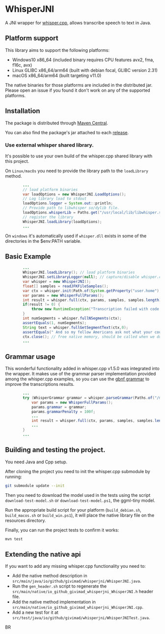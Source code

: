 # WhisperJNI

A JNI wrapper for [whisper.cpp](https://github.com/ggerganov/whisper.cpp), allows transcribe speech to text in Java.

## Platform support

This library aims to support the following platforms:

* Windows10 x86_64 (included binary requires CPU features avx2, fma, f16c, avx)
* Linux GLIBC x86_64/arm64 (built with debian focal, GLIBC version 2.31)
* macOS x86_64/arm64 (built targeting v11.0)

The native binaries for those platforms are included in the distributed jar.
Please open an issue if you found it don't work on any of the supported platforms.

## Installation

The package is distributed through [Maven Central](https://central.sonatype.com/artifact/io.github.givimad/whisper-jni).

You can also find the package's jar attached to each [release](https://github.com/GiviMAD/whisper-jni/releases).

### Use external whisper shared library.

It's possible to use your own build of the whisper.cpp shared library with this project.

On `Linux/macOs` you need to provide the library path to the `loadLibrary` method.

```java
        ...
        // load platform binaries
        var loadOptions = new WhisperJNI.LoadOptions();
        // Log library load to stdout
        loadOptions.logger = System.out::println;
        // Provide path to libwhisper so/dylib file.
        loadOptions.whisperLib = Paths.get("/usr/local/lib/libwhisper.so");
        // register the library
        WhisperJNI.loadLibrary(loadOptions);
        ...
```

On `windows` it's automatically used if `whisper.dll` exists in some of the directories in the $env:PATH variable.

## Basic Example

```java
        ...
        WhisperJNI.loadLibrary(); // load platform binaries
        WhisperJNI.setLibraryLogger(null); // capture/disable whisper.cpp log
        var whisper = new WhisperJNI();
        float[] samples = readJFKFileSamples();
        var ctx = whisper.init(Path.of(System.getProperty("user.home"), 'ggml-tiny.bin'));
        var params = new WhisperFullParams();
        int result = whisper.full(ctx, params, samples, samples.length);
        if(result != 0) {
            throw new RuntimeException("Transcription failed with code " + result);
        }
        int numSegments = whisper.fullNSegments(ctx);
        assertEquals(1, numSegments);
        String text = whisper.fullGetSegmentText(ctx,0);
        assertEquals(" And so my fellow Americans ask not what your country can do for you ask what you can do for your country.", text);
        ctx.close(); // free native memory, should be called when we don't need the context anymore.
        ...
```

## Grammar usage

This wonderful functionality added in whisper.cpp v1.5.0 was integrated into the wrapper.
It makes use of the grammar parser implementation provided among the whisper.cpp examples,
so you can use the [gbnf grammar](https://github.com/ggerganov/whisper.cpp/blob/master/grammars/) to improve the transcriptions results.
```java
        ...
        try (WhisperGrammar grammar = whisper.parseGrammar(Paths.of("/my_grammar.gbnf"))) {
            var params = new WhisperFullParams();
            params.grammar = grammar;
            params.grammarPenalty = 100f;
            ...
            int result = whisper.full(ctx, params, samples, samples.length);
            ...
        }
        ...
```
## Building and testing the project.

You need Java and Cpp setup.

After cloning the project you need to init the whisper.cpp submodule by running:

```sh
git submodule update --init
```

Then you need to download the model used in the tests using the script `download-test-model.sh` or `download-test-model.ps1`, the ggml-tiny model.

Run the appropriate build script for your platform (`build_debian.sh`, `build_macos.sh` or `build_win.ps1`), it will place the native library file on the resources directory.

Finally, you can run the project tests to confirm it works:

```sh
mvn test
```

## Extending the native api

If you want to add any missing whisper.cpp functionality you need to:

* Add the native method description in `src/main/java/io/github/givimad/whisperjni/WhisperJNI.java`.
* Run the `gen_header.sh` script to regenerate the `src/main/native/io_github_givimad_whisperjni_WhisperJNI.h` header file. 
* Add the native method implementation in `src/main/native/io_github_givimad_whisperjni_WhisperJNI.cpp`.
* Add a new test for it at `src/test/java/io/github/givimad/whisperjni/WhisperJNITest.java`.

BR
